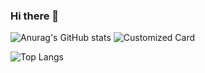 ### Hi there 👋

![Anurag's GitHub stats](https://github-readme-stats.vercel.app/api?username=hrmcngs&show_icons=true&theme=dark)
![Customized Card](https://github-readme-stats.vercel.app/api/pin?username=hrmcngs&repo=github-readme-stats&title_color=fff&icon_color=f9f9f9&text_color=9f9f9f&bg_color=151515)

![Top Langs](https://github-readme-stats.vercel.app/api/top-langs/?username=hrmcngs&layout=compact)
